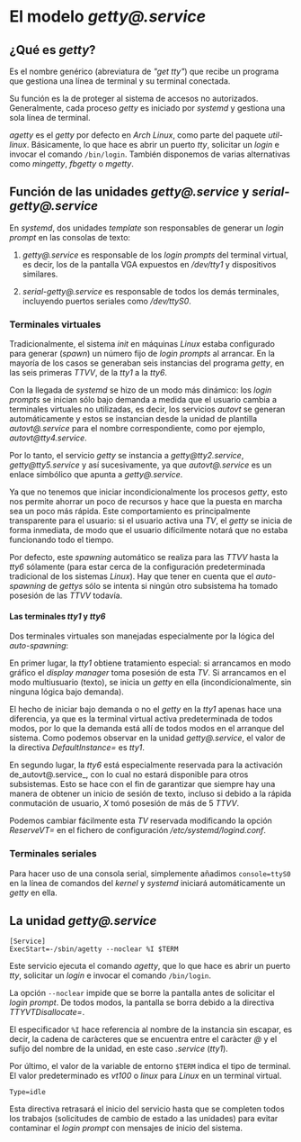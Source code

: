 
# El modelo _getty@.service_

## ¿Qué es _getty_?

Es el nombre genérico (abreviatura de _"get tty"_) que recibe un programa que gestiona una línea de terminal y su terminal conectada.

Su función es la de proteger al sistema de accesos no autorizados. Generalmente, cada proceso _getty_ es iniciado por _systemd_ y gestiona una sola línea de terminal.

_agetty_ es el _getty_ por defecto en _Arch Linux_, como parte del paquete _util-linux_. Básicamente, lo que hace es abrir un puerto _tty_, solicitar un _login_ e invocar el comando `/bin/login`. También disponemos de varias alternativas como _mingetty_, _fbgetty_ o _mgetty_.


## Función de las unidades _getty@.service_ y _serial-getty@.service_

En _systemd_, dos unidades _template_ son responsables de generar un _login prompt_ en las consolas de texto:

1. _getty@.service_ es responsable de los _login prompts_ del terminal virtual, es decir, los de la pantalla VGA expuestos en _/dev/tty1_ y dispositivos similares.

2. _serial-getty@.service_ es responsable de todos los demás terminales, incluyendo puertos seriales como _/dev/ttyS0_.


### Terminales virtuales

Tradicionalmente, el sistema _init_ en máquinas _Linux_ estaba configurado para generar (_spawn_) un número fijo de _login prompts_ al arrancar. En la mayoría de los casos se generaban seis instancias del programa _getty_, en las seis primeras _TTVV_, de la _tty1_ a la _tty6_.

Con la llegada de _systemd_ se hizo de un modo más dinámico: los _login prompts_ se inician sólo bajo demanda a medida que el usuario cambia a terminales virtuales no utilizadas, es decir, los servicios _autovt_ se generan automáticamente y estos se instancian desde la unidad de plantilla _autovt@.service_ para el nombre correspondiente, como por ejemplo, _autovt@tty4.service_.

Por lo tanto, el servicio _getty_ se instancia a _getty@tty2.service_, _getty@tty5.service_ y así sucesivamente, ya que _autovt@.service_ es un enlace simbólico que apunta a _getty@.service_.

Ya que no tenemos que iniciar incondicionalmente los procesos _getty_, esto nos permite ahorrar un poco de recursos y hace que la puesta en marcha sea un poco más rápida. Este comportamiento es principalmente transparente para el usuario: si el usuario activa una _TV_, el _getty_ se inicia de forma inmediata, de modo que el usuario difícilmente notará que no estaba funcionando todo el tiempo.

Por defecto, este _spawning_ automático se realiza para las _TTVV_ hasta la _tty6_ sólamente (para estar cerca de la configuración predeterminada tradicional de los sistemas _Linux_). Hay que tener en cuenta que el _auto-spawning_ de _gettys_ sólo se intenta si ningún otro subsistema ha tomado posesión de las _TTVV_ todavía.


#### Las terminales _tty1_ y _tty6_

Dos terminales virtuales son manejadas especialmente por la lógica del _auto-spawning_:

En primer lugar, la _tty1_ obtiene tratamiento especial: si arrancamos en modo gráfico el _display manager_ toma posesión de esta _TV_. Si arrancamos en el modo multiusuario (texto), se inicia un _getty_ en ella (incondicionalmente, sin ninguna lógica bajo demanda).

El hecho de iniciar bajo demanda o no el _getty_ en la _tty1_ apenas hace una diferencia, ya que es la terminal virtual activa predeterminada de todos modos, por lo que la demanda está allí de todos modos en el arranque del sistema. Como podemos observar en la unidad _getty@.service_, el valor de la directiva _DefaultInstance=_ es _tty1_.

En segundo lugar, la _tty6_ está especialmente reservada para la activación de_autovt@.service_, con lo cual no estará disponible para otros subsistemas. Esto se hace con el fin de garantizar que siempre hay una manera de obtener un inicio de sesión de texto, incluso si debido a la rápida conmutación de usuario, _X_ tomó posesión de más de 5 _TTVV_.

Podemos cambiar fácilmente esta _TV_ reservada modificando la opción _ReserveVT=_ en el fichero de configuración _/etc/systemd/logind.conf_.


### Terminales seriales

Para hacer uso de una consola serial, simplemente añadimos `console=ttyS0` en la línea de comandos del _kernel_ y _systemd_ iniciará automáticamente un _getty_ en ella.


## La unidad _getty@.service_

```
[Service]
ExecStart=-/sbin/agetty --noclear %I $TERM
```

Este servicio ejecuta el comando _agetty_, que lo que hace es abrir un puerto _tty_, solicitar un _login_ e invocar el comando `/bin/login`.

La opción `--noclear` impide que se borre la pantalla antes de solicitar el _login prompt_. De todos modos, la pantalla se borra debido a la directiva _TTYVTDisallocate=_.

El especificador `%I` hace referencia al nombre de la instancia sin escapar, es decir, la cadena de caràcteres que se encuentra entre el caràcter _@_ y el sufijo del nombre de la unidad, en este caso _.service_ (_tty1_).

Por último, el valor de la variable de entorno `$TERM` indica el tipo de terminal. El valor predeterminado es _vt100_ o _linux_ para _Linux_ en un terminal virtual.

`Type=idle`

Esta directiva retrasará el inicio del servicio hasta que se completen todos los trabajos (solicitudes de cambio de estado a las unidades) para evitar contaminar el _login prompt_ con mensajes de inicio del sistema.

